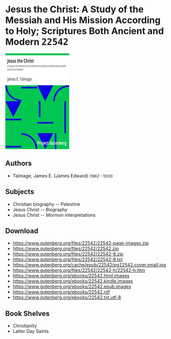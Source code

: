 # Jesus the Christ: A Study of the Messiah and His Mission According to Holy; Scriptures Both Ancient and Modern <kbd>22542</kbd>

![](./cover.medium.jpg "")

## Authors


 - Talmage, James E. (James Edward) <small>(1862 - 1933)</small>

## Subjects


 - Christian biography -- Palestine
 - Jesus Christ -- Biography
 - Jesus Christ -- Mormon interpretations

## Download


 - https://www.gutenberg.org/files/22542/22542-page-images.zip
 - https://www.gutenberg.org/files/22542/22542.zip
 - https://www.gutenberg.org/files/22542/22542-8.zip
 - https://www.gutenberg.org/files/22542/22542-8.txt
 - https://www.gutenberg.org/cache/epub/22542/pg22542.cover.small.jpg
 - https://www.gutenberg.org/files/22542/22542-h/22542-h.htm
 - https://www.gutenberg.org/ebooks/22542.html.images
 - https://www.gutenberg.org/ebooks/22542.kindle.images
 - https://www.gutenberg.org/ebooks/22542.epub.images
 - https://www.gutenberg.org/ebooks/22542.rdf
 - https://www.gutenberg.org/ebooks/22542.txt.utf-8

## Book Shelves


 - Christianity
 - Latter Day Saints
